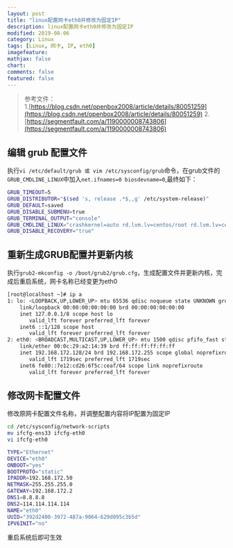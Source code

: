 ```yaml
---
layout: post
title: "linux配置网卡eth0并修改为固定IP"
description: linux配置网卡eth0并修改为固定IP
modified: 2019-08-06
category: Linux
tags: [Linux, 网卡, IP, eth0]
imagefeature:
mathjax: false
chart:
comments: false
featured: false
---
```


>参考文件：  
>1.[https://blog.csdn.net/openbox2008/article/details/80051259](https://blog.csdn.net/openbox2008/article/details/80051259)
>2.[https://segmentfault.com/a/1190000008743806](https://segmentfault.com/a/1190000008743806)

## 编辑 grub 配置文件

执行`vi /etc/default/grub 或 vim /etc/sysconfig/grub`命令，在grub文件的`GRUB_CMDLINE_LINUX`中加入`net.ifnames=0 biosdevname=0`,最终如下：

```bash
GRUB_TIMEOUT=5
GRUB_DISTRIBUTOR="$(sed 's, release .*$,,g' /etc/system-release)"
GRUB_DEFAULT=saved
GRUB_DISABLE_SUBMENU=true
GRUB_TERMINAL_OUTPUT="console"
GRUB_CMDLINE_LINUX="crashkernel=auto rd.lvm.lv=centos/root rd.lvm.lv=centos/swap rhgb quiet net.ifnames=0 biosdevname=0"
GRUB_DISABLE_RECOVERY="true"
```

## 重新生成GRUB配置并更新内核

执行`grub2-mkconfig -o /boot/grub2/grub.cfg`，生成配置文件并更新内核，完成后重启系统，网卡名称已经变更为eth0

```bash
[root@localhost ~]# ip a
1: lo: <LOOPBACK,UP,LOWER_UP> mtu 65536 qdisc noqueue state UNKNOWN group default qlen 1000
    link/loopback 00:00:00:00:00:00 brd 00:00:00:00:00:00
    inet 127.0.0.1/8 scope host lo
       valid_lft forever preferred_lft forever
    inet6 ::1/128 scope host 
       valid_lft forever preferred_lft forever
2: eth0: <BROADCAST,MULTICAST,UP,LOWER_UP> mtu 1500 qdisc pfifo_fast state UP group default qlen 1000
    link/ether 00:0c:29:a2:14:39 brd ff:ff:ff:ff:ff:ff
    inet 192.168.172.128/24 brd 192.168.172.255 scope global noprefixroute dynamic eth0
       valid_lft 1719sec preferred_lft 1719sec
    inet6 fe80::7e12:cd26:6f5c:ceaf/64 scope link noprefixroute 
       valid_lft forever preferred_lft forever
```

## 修改网卡配置文件

修改原网卡配置文件名称，并调整配置内容将IP配置为固定IP

```bash
cd /etc/sysconfig/network-scripts
mv ifcfg-ens33 ifcfg-eth0
vi ifcfg-eth0
```

```bash
TYPE="Ethernet"
DEVICE="eth0"
ONBOOT="yes"
BOOTPROTO="static"
IPADDR=192.168.172.50
NETMASK=255.255.255.0
GATEWAY=192.168.172.2
DNS1=8.8.8.8
DNS2=114.114.114.114
NAME="eth0"
UUID="392d2400-3972-487a-9064-629d095c3b5d"
IPV6INIT="no"
```

重启系统后即可生效